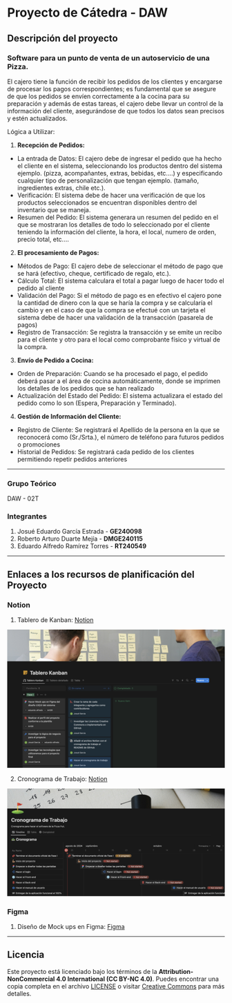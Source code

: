 # Proyecto de Cátedra - DAW

## Descripción del proyecto
### Software para un punto de venta de un autoservicio de una Pizza.
El cajero tiene la función de recibir los pedidos de los clientes y encargarse de procesar los pagos correspondientes; es fundamental que se asegure de que los pedidos se envíen correctamente a la cocina para su preparación y además de estas tareas, el cajero debe llevar un control de la información del cliente, asegurándose de que todos los datos sean precisos y estén actualizados.

Lógica a Utilizar:

1. **Recepción de Pedidos:**
- La entrada de Datos: El cajero debe de ingresar el pedido que ha hecho el cliente en el sistema, seleccionando los productos dentro del sistema ejemplo. (pizza, acompañantes, extras, bebidas, etc.…) y especificando cualquier tipo de personalización que tengan ejemplo. (tamaño, ingredientes extras, chile etc.).
- Verificación: El sistema debe de hacer una verificación de que los productos seleccionados se encuentran disponibles dentro del inventario que se maneja.
- Resumen del Pedido: El sistema generara un resumen del pedido en el que se mostraran los detalles de todo lo seleccionado por el cliente teniendo la información del cliente, la hora, el local, numero de orden, precio total, etc.…

2. **El procesamiento de Pagos:**
- Métodos de Pago: El cajero debe de seleccionar el método de pago que se hará (efectivo, cheque, certificado de regalo, etc.).
- Cálculo Total: El sistema calculara el total a pagar luego de hacer todo el pedido al cliente
- Validación del Pago: Si el método de pago es en efectivo el cajero pone la cantidad de dinero con la que se haría la compra y se calcularía el cambio y en el caso de que la compra se efectué con un tarjeta el sistema debe de hacer una validación de la transacción (pasarela de pagos)
- Registro de Transacción: Se registra la transacción y se emite un recibo para el cliente y otro para el local como comprobante físico y virtual de la compra.

3. **Envío de Pedido a Cocina:**
- Orden de Preparación: Cuando se ha procesado el pago, el pedido deberá pasar a el área de cocina automáticamente, donde se imprimen los detalles de los pedidos que se han realizado
- Actualización del Estado del Pedido: El sistema actualizara el estado del pedido como lo son (Espera, Preparación y Terminado).

4. **Gestión de Información del Cliente:**
- Registro de Cliente: Se registrará el Apellido de la persona en la que se reconocerá como (Sr./Srta.), el número de teléfono para futuros pedidos o promociones  
- Historial de Pedidos: Se registrará cada pedido de los clientes permitiendo repetir pedidos anteriores
 
---

### Grupo Teórico
DAW - 02T
### Integrantes
1. Josué Eduardo García Estrada - **GE240098**
2. Roberto Arturo Duarte Mejía - **DMGE240115**
3. Eduardo Alfredo Ramírez Torres - **RT240549**

---

## Enlaces a los recursos de planificación del Proyecto
### Notion
1. Tablero de Kanban: [Notion](https://brazen-anemone-98f.notion.site/303fbd5e101a492f8a51437be6f0f0ec?v=f089f43b2adf405ba9120b28a00c3ca2)

<p align="center"><img src="img/Screenshot/Tablero-kanban.png"/></p>

2. Cronograma de Trabajo: [Notion](https://brazen-anemone-98f.notion.site/Cronograma-de-Trabajo-bb45af8612b54bbcb4bf5f985eebcb29)

<p align="center"><img src="img/Screenshot/Cronograma.png"/></p>

### Figma 
1. Diseño de Mock ups en Figma: [Figma](https://www.figma.com/design/s5p1P9vlkDw74W6nFIKlvq/Mock-Ups-DAW?node-id=0-1&t=6m3Actf9aBI4eJ7B-1)

---

## Licencia

Este proyecto está licenciado bajo los términos de la **Attribution-NonCommercial 4.0 International (CC BY-NC 4.0)**. Puedes encontrar una copia completa en el archivo [LICENSE](./LICENSE.md) o visitar [Creative Commons](https://creativecommons.org/licenses/by-nc/4.0/legalcode) para más detalles.